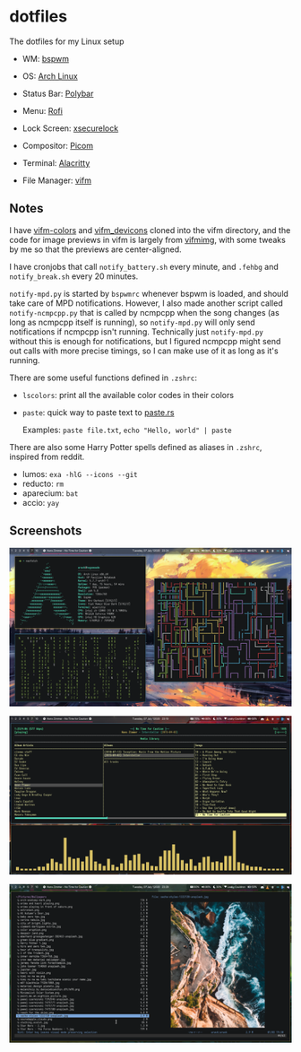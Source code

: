 # dotfiles
The dotfiles for my Linux setup

+ WM: [bspwm](https://github.com/baskerville/bspwm)

+ OS: [Arch Linux](https://www.archlinux.org/)

+ Status Bar: [Polybar](https://github.com/jaagr/polybar)

+ Menu: [Rofi](https://github.com/davatorium/rofi)

+ Lock Screen: [xsecurelock](https://github.com/google/xsecurelock)

+ Compositor: [Picom](https://github.com/yshui/picom)

+ Terminal: [Alacritty](https://github.com/alacritty/alacritty)

+ File Manager: [vifm](https://github.com/vifm/vifm)

## Notes
I have [vifm-colors](https://github.com/vifm/vifm-colors/) and
[vifm_devicons](https://github.com/cirala/vifm_devicons) cloned into the vifm
directory, and the code for image previews in vifm is largely from
[vifmimg](https://github.com/cirala/vifmimg), with some tweaks by me so that the
previews are center-aligned.

I have cronjobs that call `notify_battery.sh` every minute, and `.fehbg` and
`notify_break.sh` every 20 minutes.

`notify-mpd.py` is started by `bspwmrc` whenever bspwm is loaded, and should take
care of MPD notifications. However, I also made another script called
`notify-ncmpcpp.py` that is called by ncmpcpp when the song changes (as long as
ncmpcpp itself is running), so `notify-mpd.py` will only send notifications if
ncmpcpp isn't running. Technically just `notify-mpd.py` without this is enough for
notifications, but I figured ncmpcpp might send out calls with more precise timings,
so I can make use of it as long as it's running.

There are some useful functions defined in `.zshrc`:
+ `lscolors`: print all the available color codes in their colors
+ `paste`: quick way to paste text to [paste.rs](https://paste.rs)

  Examples: `paste file.txt`, `echo "Hello, world" | paste`

There are also some Harry Potter spells defined as aliases in `.zshrc`, inspired from
reddit.
+ lumos: `exa -hlG --icons --git`
+ reducto: `rm`
+ aparecium: `bat`
+ accio: `yay`

## Screenshots

![neofetch, pipes.sh, and cmatrix](./screenshots/neofetch.png)

![ncmpcpp](./screenshots/ncmpcpp.png)

![vifm with image preview](./screenshots/vifm.png)
